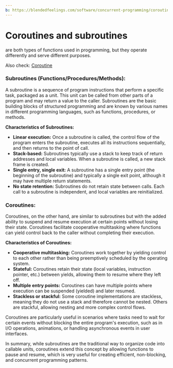```yaml
---
b: https://blendedfeelings.com/software/concurrent-programming/coroutine-vs-subroutine.md
---
```


# Coroutines and subroutines 
are both types of functions used in programming, but they operate differently and serve different purposes.

Also check: [Coroutine](coroutine.md)

### Subroutines (Functions/Procedures/Methods):

A subroutine is a sequence of program instructions that perform a specific task, packaged as a unit. This unit can be called from other parts of a program and may return a value to the caller. Subroutines are the basic building blocks of structured programming and are known by various names in different programming languages, such as functions, procedures, or methods.

**Characteristics of Subroutines:**
- **Linear execution:** Once a subroutine is called, the control flow of the program enters the subroutine, executes all its instructions sequentially, and then returns to the point of call.
- **Stack-based:** Subroutines typically use a stack to keep track of return addresses and local variables. When a subroutine is called, a new stack frame is created.
- **Single entry, single exit:** A subroutine has a single entry point (the beginning of the subroutine) and typically a single exit point, although it may have multiple return statements.
- **No state retention:** Subroutines do not retain state between calls. Each call to a subroutine is independent, and local variables are reinitialized.

### Coroutines:

Coroutines, on the other hand, are similar to subroutines but with the added ability to suspend and resume execution at certain points without losing their state. Coroutines facilitate cooperative multitasking where functions can yield control back to the caller without completing their execution.

**Characteristics of Coroutines:**
- **Cooperative multitasking:** Coroutines work together by yielding control to each other rather than being preemptively scheduled by the operating system.
- **Stateful:** Coroutines retain their state (local variables, instruction pointer, etc.) between yields, allowing them to resume where they left off.
- **Multiple entry points:** Coroutines can have multiple points where execution can be suspended (yielded) and later resumed.
- **Stackless or stackful:** Some coroutine implementations are stackless, meaning they do not use a stack and therefore cannot be nested. Others are stackful, allowing nesting and more complex control flows.

Coroutines are particularly useful in scenarios where tasks need to wait for certain events without blocking the entire program's execution, such as in I/O operations, animations, or handling asynchronous events in user interfaces.

In summary, while subroutines are the traditional way to organize code into callable units, coroutines extend this concept by allowing functions to pause and resume, which is very useful for creating efficient, non-blocking, and concurrent programming patterns.